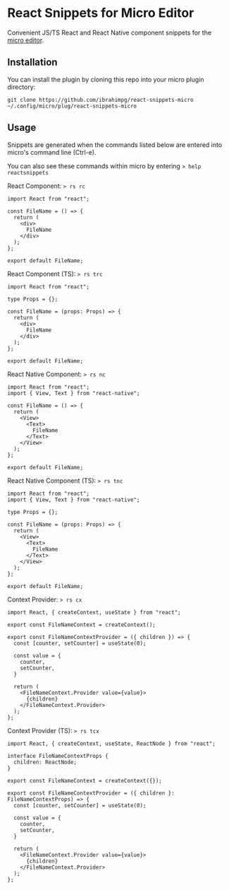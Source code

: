 # React Snippets for Micro Editor

Convenient JS/TS React and React Native component snippets for the [micro editor](https://github.com/zyedidia/micro).

## Installation

You can install the plugin by cloning this repo into your micro plugin directory:

```
git clone https://github.com/ibrahimpg/react-snippets-micro ~/.config/micro/plug/react-snippets-micro
```

## Usage

Snippets are generated when the commands listed below are entered into micro's command line (Ctrl-e).

You can also see these commands within micro by entering `> help reactsnippets`

React Component:
`> rs rc`

```
import React from "react";

const FileName = () => {
  return (
    <div>
      FileName
    </div>
  );
};

export default FileName;
```

React Component (TS):
`> rs trc`

```
import React from "react";

type Props = {};

const FileName = (props: Props) => {
  return (
    <div>
      FileName
    </div>
  );
};

export default FileName;
```

React Native Component:
`> rs nc`

```
import React from "react";
import { View, Text } from "react-native";

const FileName = () => {
  return (
    <View>
      <Text>
        FileName
      </Text>
    </View>
  );
};

export default FileName;
```

React Native Component (TS):
`> rs tnc`

```
import React from "react";
import { View, Text } from "react-native";

type Props = {};

const FileName = (props: Props) => {
  return (
    <View>
      <Text>
        FileName
      </Text>
    </View>
  );
};

export default FileName;
```

Context Provider:
`> rs cx`

```
import React, { createContext, useState } from "react";

export const FileNameContext = createContext();

export const FileNameContextProvider = ({ children }) => {
  const [counter, setCounter] = useState(0);

  const value = {
    counter,
    setCounter,
  }

  return (
    <FileNameContext.Provider value={value}>
      {children}
    </FileNameContext.Provider>
  );
};
```

Context Provider (TS):
`> rs tcx`

```
import React, { createContext, useState, ReactNode } from "react";

interface FileNameContextProps {
  children: ReactNode;
}

export const FileNameContext = createContext({});

export const FileNameContextProvider = ({ children }: FileNameContextProps) => {
  const [counter, setCounter] = useState(0);

  const value = {
    counter,
    setCounter,
  }

  return (
    <FileNameContext.Provider value={value}>
      {children}
    </FileNameContext.Provider>
  );
};
```
